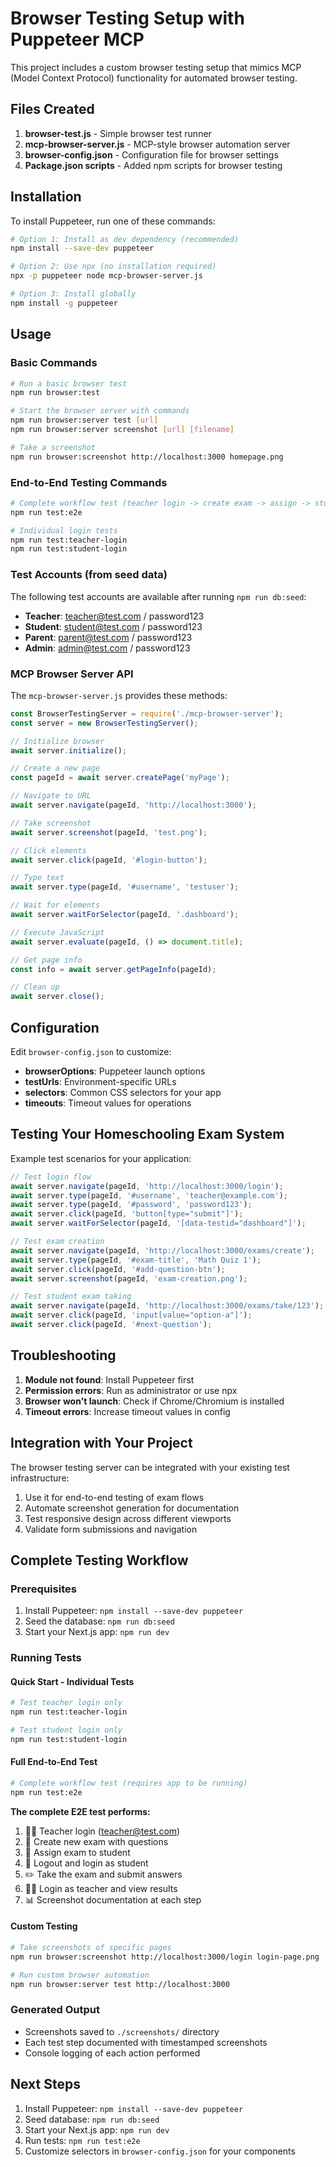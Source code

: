 # Browser Testing Setup with Puppeteer MCP

This project includes a custom browser testing setup that mimics MCP (Model Context Protocol) functionality for automated browser testing.

## Files Created

1. **browser-test.js** - Simple browser test runner
2. **mcp-browser-server.js** - MCP-style browser automation server
3. **browser-config.json** - Configuration file for browser settings
4. **Package.json scripts** - Added npm scripts for browser testing

## Installation

To install Puppeteer, run one of these commands:

```bash
# Option 1: Install as dev dependency (recommended)
npm install --save-dev puppeteer

# Option 2: Use npx (no installation required)
npx -p puppeteer node mcp-browser-server.js

# Option 3: Install globally
npm install -g puppeteer
```

## Usage

### Basic Commands

```bash
# Run a basic browser test
npm run browser:test

# Start the browser server with commands
npm run browser:server test [url]
npm run browser:server screenshot [url] [filename]

# Take a screenshot
npm run browser:screenshot http://localhost:3000 homepage.png
```

### End-to-End Testing Commands

```bash
# Complete workflow test (teacher login -> create exam -> assign -> student takes exam -> view results)
npm run test:e2e

# Individual login tests
npm run test:teacher-login
npm run test:student-login
```

### Test Accounts (from seed data)

The following test accounts are available after running `npm run db:seed`:

- **Teacher**: teacher@test.com / password123
- **Student**: student@test.com / password123  
- **Parent**: parent@test.com / password123
- **Admin**: admin@test.com / password123

### MCP Browser Server API

The `mcp-browser-server.js` provides these methods:

```javascript
const BrowserTestingServer = require('./mcp-browser-server');
const server = new BrowserTestingServer();

// Initialize browser
await server.initialize();

// Create a new page
const pageId = await server.createPage('myPage');

// Navigate to URL
await server.navigate(pageId, 'http://localhost:3000');

// Take screenshot
await server.screenshot(pageId, 'test.png');

// Click elements
await server.click(pageId, '#login-button');

// Type text
await server.type(pageId, '#username', 'testuser');

// Wait for elements
await server.waitForSelector(pageId, '.dashboard');

// Execute JavaScript
await server.evaluate(pageId, () => document.title);

// Get page info
const info = await server.getPageInfo(pageId);

// Clean up
await server.close();
```

## Configuration

Edit `browser-config.json` to customize:

- **browserOptions**: Puppeteer launch options
- **testUrls**: Environment-specific URLs
- **selectors**: Common CSS selectors for your app
- **timeouts**: Timeout values for operations

## Testing Your Homeschooling Exam System

Example test scenarios for your application:

```javascript
// Test login flow
await server.navigate(pageId, 'http://localhost:3000/login');
await server.type(pageId, '#username', 'teacher@example.com');
await server.type(pageId, '#password', 'password123');
await server.click(pageId, 'button[type="submit"]');
await server.waitForSelector(pageId, '[data-testid="dashboard"]');

// Test exam creation
await server.navigate(pageId, 'http://localhost:3000/exams/create');
await server.type(pageId, '#exam-title', 'Math Quiz 1');
await server.click(pageId, '#add-question-btn');
await server.screenshot(pageId, 'exam-creation.png');

// Test student exam taking
await server.navigate(pageId, 'http://localhost:3000/exams/take/123');
await server.click(pageId, 'input[value="option-a"]');
await server.click(pageId, '#next-question');
```

## Troubleshooting

1. **Module not found**: Install Puppeteer first
2. **Permission errors**: Run as administrator or use npx
3. **Browser won't launch**: Check if Chrome/Chromium is installed
4. **Timeout errors**: Increase timeout values in config

## Integration with Your Project

The browser testing server can be integrated with your existing test infrastructure:

1. Use it for end-to-end testing of exam flows
2. Automate screenshot generation for documentation
3. Test responsive design across different viewports
4. Validate form submissions and navigation

## Complete Testing Workflow

### Prerequisites
1. Install Puppeteer: `npm install --save-dev puppeteer`
2. Seed the database: `npm run db:seed`
3. Start your Next.js app: `npm run dev`

### Running Tests

#### Quick Start - Individual Tests
```bash
# Test teacher login only
npm run test:teacher-login

# Test student login only  
npm run test:student-login
```

#### Full End-to-End Test
```bash
# Complete workflow test (requires app to be running)
npm run test:e2e
```

**The complete E2E test performs:**
1. 👨‍🏫 Teacher login (teacher@test.com)
2. 📝 Create new exam with questions
3. 👥 Assign exam to student
4. 🚪 Logout and login as student
5. ✏️ Take the exam and submit answers
6. 👨‍🏫 Login as teacher and view results
7. 📊 Screenshot documentation at each step

#### Custom Testing
```bash
# Take screenshots of specific pages
npm run browser:screenshot http://localhost:3000/login login-page.png

# Run custom browser automation
npm run browser:server test http://localhost:3000
```

### Generated Output
- Screenshots saved to `./screenshots/` directory
- Each test step documented with timestamped screenshots
- Console logging of each action performed

## Next Steps

1. Install Puppeteer: `npm install --save-dev puppeteer`
2. Seed database: `npm run db:seed`  
3. Start your Next.js app: `npm run dev`
4. Run tests: `npm run test:e2e`
5. Customize selectors in `browser-config.json` for your components
